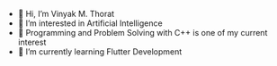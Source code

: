- 👋 Hi, I’m Vinyak M. Thorat
- 👀 I’m interested in Artificial Intelligence
- 🧡 Programming and Problem Solving with C++ is one of my current interest
- 🌱 I’m currently learning Flutter Development

<!---
VinayakThorat21/VinayakThorat21 is a ✨ special ✨ repository because its `README.md` (this file) appears on your GitHub profile.
You can click the Preview link to take a look at your changes.

- 💞️ I’m looking to collaborate on ...
- 📫 How to reach me ...
--->
